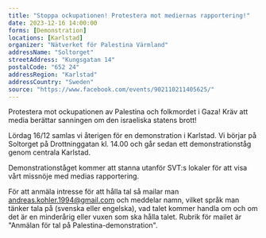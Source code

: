 ```yaml
---
title: "Stoppa ockupationen! Protestera mot mediernas rapportering!"
date: 2023-12-16 14:00:00
forms: [Demonstration]
locations: [Karlstad]
organizer: "Nätverket för Palestina Värmland"
addressName: "Soltorget"
streetAddress: "Kungsgatan 14"
postalCode: "652 24"
addressRegion: "Karlstad"
addressCountry: "Sweden"
source: "https://www.facebook.com/events/902110211405625/"
---
```

Protestera mot ockupationen av Palestina och folkmordet i Gaza! Kräv att media berättar sanningen om den israeliska statens brott!

Lördag 16/12 samlas vi återigen för en demonstration i Karlstad. Vi börjar på Soltorget på Drottninggatan kl. 14.00 och går sedan ett demonstrationståg genom centrala Karlstad.

Demonstrationståget kommer att stanna utanför SVT:s lokaler för att visa vårt missnöje med medias rapportering.

För att anmäla intresse för att hålla tal så mailar man andreas.kohler.1994@gmail.com och meddelar namn, vilket språk man tänker tala på (svenska eller engelska), vad talet kommer handla om och om det är en minderårig eller vuxen som ska hålla talet. Rubrik för mailet är "Anmälan för tal på Palestina-demonstration".
